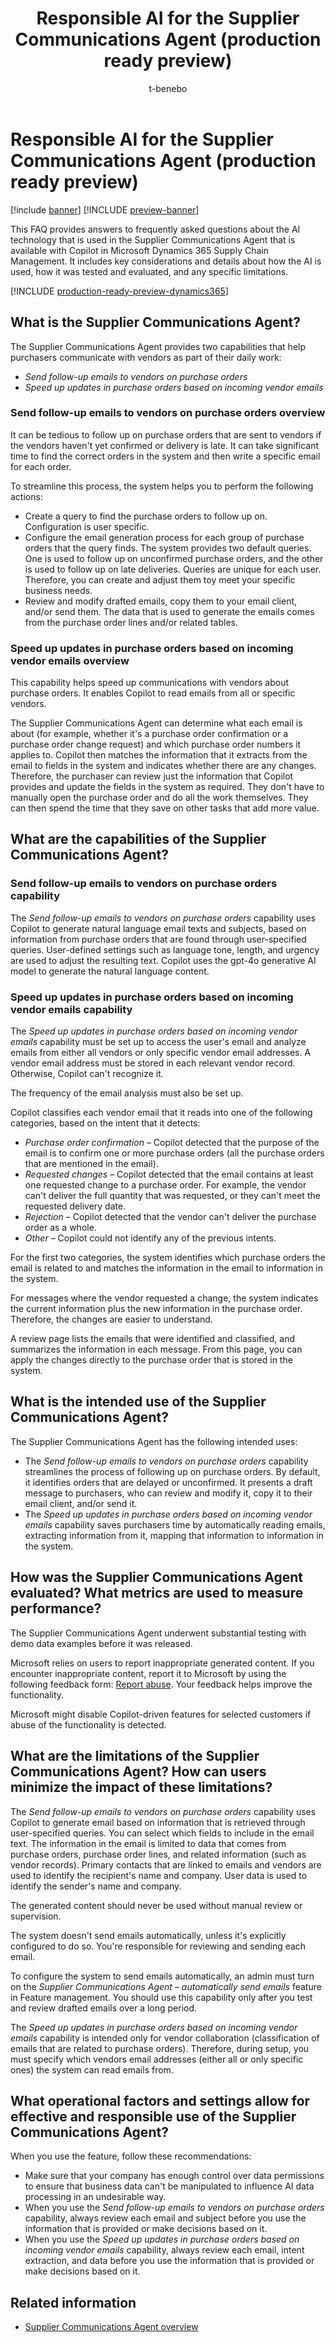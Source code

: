 ﻿---
title: Responsible AI for the Supplier Communications Agent (production ready preview)
description: Get answers to frequently asked questions about the AI technology that is used in the Supplier Communications Agent with Copilot in Microsoft Dynamics 365 Supply Chain Management. This FAQ includes key considerations and details about how the AI is used, how it was tested and evaluated, and any specific limitations.
author: t-benebo
ms.author: benebotg
ms.topic: article
ms.date: 04/25/2025
ms.update-cycle: 180-days
ms.custom:
  - responsible-ai-faqs
ms.reviewer: kamaybac
ms.collection:
  - bap-ai-Copilot
---

# Responsible AI for the Supplier Communications Agent (production ready preview)

[!include [banner](../includes/banner.md)]
[!INCLUDE [preview-banner](~/../shared-content/shared/preview-includes/preview-banner.md)]
<!-- KFM: Preview until further notice -->

This FAQ provides answers to frequently asked questions about the AI technology that is used in the Supplier Communications Agent that is available with Copilot in Microsoft Dynamics 365 Supply Chain Management. It includes key considerations and details about how the AI is used, how it was tested and evaluated, and any specific limitations.

[!INCLUDE [production-ready-preview-dynamics365](~/../shared-content/shared/preview-includes/production-ready-preview-dynamics365.md)]

## What is the Supplier Communications Agent?

The Supplier Communications Agent provides two capabilities that help purchasers communicate with vendors as part of their daily work:

- *Send follow-up emails to vendors on purchase orders*
- *Speed up updates in purchase orders based on incoming vendor emails*

### Send follow-up emails to vendors on purchase orders overview

It can be tedious to follow up on purchase orders that are sent to vendors if the vendors haven't yet confirmed or delivery is late. It can take significant time to find the correct orders in the system and then write a specific email for each order.

To streamline this process, the system helps you to perform the following actions:

- Create a query to find the purchase orders to follow up on. Configuration is user specific.
- Configure the email generation process for each group of purchase orders that the query finds. The system provides two default queries. One is used to follow up on unconfirmed purchase orders, and the other is used to follow up on late deliveries. Queries are unique for each user. Therefore, you can create and adjust them toy meet your specific business needs.
- Review and modify drafted emails, copy them to your email client, and/or send them. The data that is used to generate the emails comes from the purchase order lines and/or related tables.

### Speed up updates in purchase orders based on incoming vendor emails overview

This capability helps speed up communications with vendors about purchase orders. It enables Copilot to read emails from all or specific vendors.

The Supplier Communications Agent can determine what each email is about (for example, whether it's a purchase order confirmation or a purchase order change request) and which purchase order numbers it applies to. Copilot then matches the information that it extracts from the email to fields in the system and indicates whether there are any changes. Therefore, the purchaser can review just the information that Copilot provides and update the fields in the system as required. They don't have to manually open the purchase order and do all the work themselves. They can then spend the time that they save on other tasks that add more value.

## What are the capabilities of the Supplier Communications Agent?

### Send follow-up emails to vendors on purchase orders capability

The *Send follow-up emails to vendors on purchase orders* capability uses Copilot to generate natural language email texts and subjects, based on information from purchase orders that are found through user-specified queries. User-defined settings such as language tone, length, and urgency are used to adjust the resulting text. Copilot uses the gpt-4o generative AI model to generate the natural language content.

### Speed up updates in purchase orders based on incoming vendor emails capability

The *Speed up updates in purchase orders based on incoming vendor emails* capability must be set up to access the user's email and analyze emails from either all vendors or only specific vendor email addresses. A vendor email address must be stored in each relevant vendor record. Otherwise, Copilot can't recognize it.

The frequency of the email analysis must also be set up.

Copilot classifies each vendor email that it reads into one of the following categories, based on the intent that it detects:

- *Purchase order confirmation* – Copilot detected that the purpose of the email is to confirm one or more purchase orders (all the purchase orders that are mentioned in the email).
- *Requested changes* – Copilot detected that the email contains at least one requested change to a purchase order. For example, the vendor can't deliver the full quantity that was requested, or they can't meet the requested delivery date.
- *Rejection* – Copilot detected that the vendor can't deliver the purchase order as a whole.
- *Other* – Copilot could not identify any of the previous intents.

For the first two categories, the system identifies which purchase orders the email is related to and matches the information in the email to information in the system.

For messages where the vendor requested a change, the system indicates the current information plus the new information in the purchase order. Therefore, the changes are easier to understand.

A review page lists the emails that were identified and classified, and summarizes the information in each message. From this page, you can apply the changes directly to the purchase order that is stored in the system.

## What is the intended use of the Supplier Communications Agent?

The Supplier Communications Agent has the following intended uses:

- The *Send follow-up emails to vendors on purchase orders* capability streamlines the process of following up on purchase orders. By default, it identifies orders that are delayed or unconfirmed. It presents a draft message to purchasers, who can review and modify it, copy it to their email client, and/or send it.
- The *Speed up updates in purchase orders based on incoming vendor emails* capability saves purchasers time by automatically reading emails, extracting information from it, mapping that information to information in the system.

## How was the Supplier Communications Agent evaluated? What metrics are used to measure performance?

The Supplier Communications Agent underwent substantial testing with demo data examples before it was released.

Microsoft relies on users to report inappropriate generated content. If you encounter inappropriate content, report it to Microsoft by using the following feedback form: [Report abuse](https://msrc.microsoft.com/report). Your feedback helps improve the functionality.

Microsoft might disable Copilot-driven features for selected customers if abuse of the functionality is detected.

## What are the limitations of the Supplier Communications Agent? How can users minimize the impact of these limitations?

The *Send follow-up emails to vendors on purchase orders* capability uses Copilot to generate email based on information that is retrieved through user-specified queries. You can select which fields to include in the email text. The information in the email is limited to data that comes from purchase orders, purchase order lines, and related information (such as vendor records). Primary contacts that are linked to emails and vendors are used to identify the recipient's name and company. User data is used to identify the sender's name and company.

The generated content should never be used without manual review or supervision.

The system doesn't send emails automatically, unless it's explicitly configured to do so. You're responsible for reviewing and sending each email. 

To configure the system to send emails automatically, an admin must turn on the *Supplier Communications Agent – automatically send emails* feature in Feature management. You should use this capability only after you test and review drafted emails over a long period.

The *Speed up updates in purchase orders based on incoming vendor emails* capability is intended only for vendor collaboration (classification of emails that are related to purchase orders). Therefore, during setup, you must specify which vendors email addresses (either all or only specific ones) the system can read emails from.

## What operational factors and settings allow for effective and responsible use of the Supplier Communications Agent?

When you use the feature, follow these recommendations:

- Make sure that your company has enough control over data permissions to ensure that business data can't be manipulated to influence AI data processing in an undesirable way.
- When you use the *Send follow-up emails to vendors on purchase orders* capability, always review each email and subject before you use the information that is provided or make decisions based on it.
- When you use the *Speed up updates in purchase orders based on incoming vendor emails* capability, always review each email, intent extraction, and data before you use the information that is provided or make decisions based on it.

## Related information

- [Supplier Communications Agent overview](procurement/supplier-com-agent-overview.md)
